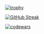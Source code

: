 [![trophy](https://github-profile-trophy.vercel.app/?username=Ratatuii&theme=onedark)](https://github.com/ryo-ma/github-profile-trophy)

[![GitHub Streak](http://github-readme-streak-stats.herokuapp.com?user=Ratatuii&theme=gruvbox_duo)](https://git.io/streak-stats)

[![codewars](https://www.codewars.com/users/Ratatuii/badges/large)](https://www.codewars.com/users/iRatatuii)  
